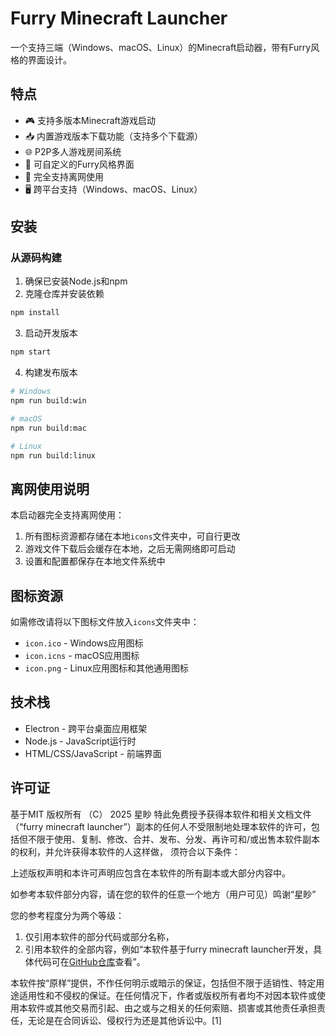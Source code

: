 # Furry Minecraft Launcher

一个支持三端（Windows、macOS、Linux）的Minecraft启动器，带有Furry风格的界面设计。

## 特点

- 🎮 支持多版本Minecraft游戏启动
- 📥 内置游戏版本下载功能（支持多个下载源）
- 🌐 P2P多人游戏房间系统
- 🎨 可自定义的Furry风格界面
- 💾 完全支持离网使用
- 🖥️ 跨平台支持（Windows、macOS、Linux）

## 安装

### 从源码构建

1. 确保已安装Node.js和npm
2. 克隆仓库并安装依赖

```bash
npm install
```

3. 启动开发版本

```bash
npm start
```

4. 构建发布版本

```bash
# Windows
npm run build:win

# macOS
npm run build:mac

# Linux
npm run build:linux
```

## 离网使用说明

本启动器完全支持离网使用：

1. 所有图标资源都存储在本地`icons`文件夹中，可自行更改
2. 游戏文件下载后会缓存在本地，之后无需网络即可启动
3. 设置和配置都保存在本地文件系统中

## 图标资源

如需修改请将以下图标文件放入`icons`文件夹中：

- `icon.ico` - Windows应用图标
- `icon.icns` - macOS应用图标
- `icon.png` - Linux应用图标和其他通用图标

## 技术栈

- Electron - 跨平台桌面应用框架
- Node.js - JavaScript运行时
- HTML/CSS/JavaScript - 前端界面

## 许可证

基于MIT
版权所有 （C） 2025 星眇
特此免费授予获得本软件和相关文档文件（“furry minecraft launcher”）副本的任何人不受限制地处理本软件的许可，包括但不限于使用、复制、修改、合并、发布、分发、再许可和/或出售本软件副本的权利，并允许获得本软件的人这样做， 须符合以下条件：

上述版权声明和本许可声明应包含在本软件的所有副本或大部分内容中。

如参考本软件部分内容，请在您的软件的任意一个地方（用户可见）鸣谢“星眇”

您的参考程度分为两个等级：
1. 仅引用本软件的部分代码或部分名称，
2. 引用本软件的全部内容，例如“本软件基于furry minecraft launcher开发，具体代码可在[GitHub仓库](https://github.com/yourusername/furry-minecraft-launcher)查看”。

本软件按“原样”提供，不作任何明示或暗示的保证，包括但不限于适销性、特定用途适用性和不侵权的保证。在任何情况下，作者或版权所有者均不对因本软件或使用本软件或其他交易而引起、由之或与之相关的任何索赔、损害或其他责任承担责任，无论是在合同诉讼、侵权行为还是其他诉讼中。[1]